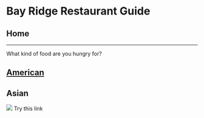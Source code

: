 # Bay Ridge Restaurant Guide
## Home
---
What kind of food are you hungry for?
## [American](american/american.md)
## Asian
![](dormpic1.jpg)
Try this link